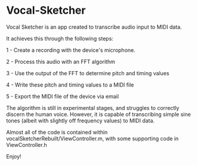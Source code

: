 Vocal-Sketcher
==============

Vocal Sketcher is an app created to transcribe audio input to MIDI data.

It achieves this through the following steps: 

1 - Create a recording with the device's microphone.

2 - Process this audio with an FFT algorithm
                                              
3 - Use the output of the FFT to determine pitch and timing values
                                              
4 - Write these pitch and timing values to a MIDI file
                                              
5 - Export the MIDI file of the device via email

                                              
The algorithm is still in experimental stages, and struggles to correctly discern the human voice. However, 
it is capable of transcribing simple sine tones (albeit with slightly off frequency values) to MIDI data.


Almost all of the code is contained within vocalSketcherRebuilt/ViewController.m, with some supporting code in 
ViewController.h



Enjoy!
